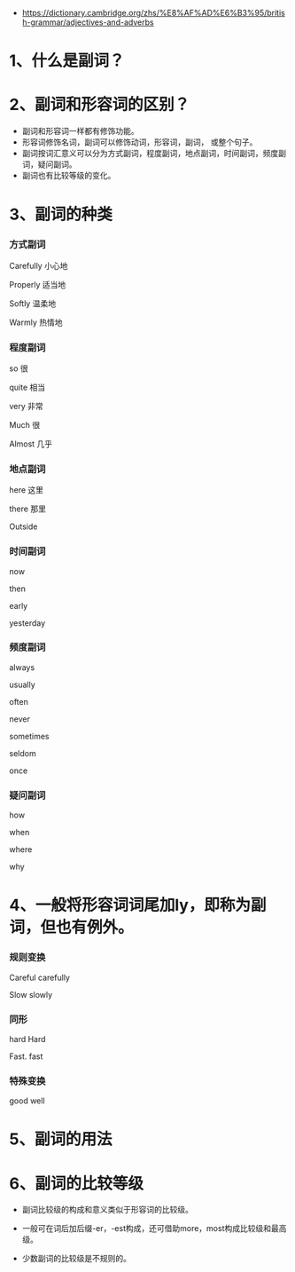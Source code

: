 - https://dictionary.cambridge.org/zhs/%E8%AF%AD%E6%B3%95/british-grammar/adjectives-and-adverbs

# 1、什么是副词？





# 2、副词和形容词的区别？

- 副词和形容词一样都有修饰功能。
- 形容词修饰名词，副词可以修饰动词，形容词，副词， 或整个句子。
- 副词按词汇意义可以分为方式副词，程度副词，地点副词，时间副词，频度副词，疑问副词。
- 副词也有比较等级的变化。





# 3、副词的种类

### 方式副词

Carefully 小心地

Properly 适当地

Softly 温柔地

Warmly 热情地

### 程度副词

so 很

quite 相当

very 非常

Much 很

Almost 几乎



### 地点副词

here 这里

there 那里

Outside 



### 时间副词

now 

then

early

yesterday



### 频度副词

always

usually

often

never

sometimes

seldom

once



### 疑问副词

how 

when

where

why





# 4、一般将形容词词尾加ly，即称为副词，但也有例外。

### 规则变换

Careful      carefully

Slow    slowly

### 同形

hard  Hard

Fast.  fast

### 特殊变换

good   well





# 5、副词的用法



# 6、副词的比较等级

- 副词比较级的构成和意义类似于形容词的比较级。

- 一般可在词后加后缀-er，-est构成，还可借助more，most构成比较级和最高级。
- 少数副词的比较级是不规则的。

